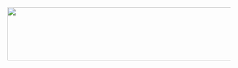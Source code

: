 <a href="https://github.com/devxb/gitanimals">
  <img
    src="https://render.gitanimals.org/lines/gyeomsony"
    width="600"
    height="120"
  />
</a>
